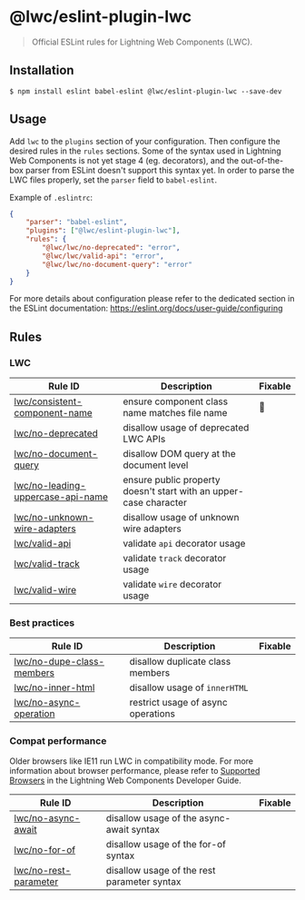 # @lwc/eslint-plugin-lwc

> Official ESLint rules for Lightning Web Components (LWC).

## Installation

```
$ npm install eslint babel-eslint @lwc/eslint-plugin-lwc --save-dev
```

## Usage

Add `lwc` to the `plugins` section of your configuration. Then configure the desired rules in the `rules` sections. Some of the syntax used in Lightning Web Components is not yet stage 4 (eg. decorators), and the out-of-the-box parser from ESLint doesn't support this syntax yet. In order to parse the LWC files properly, set the `parser` field to `babel-eslint`.

Example of `.eslintrc`:

```json
{
    "parser": "babel-eslint",
    "plugins": ["@lwc/eslint-plugin-lwc"],
    "rules": {
        "@lwc/lwc/no-deprecated": "error",
        "@lwc/lwc/valid-api": "error",
        "@lwc/lwc/no-document-query": "error"
    }
}
```

For more details about configuration please refer to the dedicated section in the ESLint documentation: https://eslint.org/docs/user-guide/configuring

## Rules

### LWC

| Rule ID                                                                            | Description                                                       | Fixable |
| ---------------------------------------------------------------------------------- | ----------------------------------------------------------------- | ------- |
| [lwc/consistent-component-name](./docs/rules/consistent-component-name.md)         | ensure component class name matches file name                     | 🔧      |
| [lwc/no-deprecated](./docs/rules/no-deprecated.md)                                 | disallow usage of deprecated LWC APIs                             |         |
| [lwc/no-document-query](./docs/rules/no-document-query.md)                         | disallow DOM query at the document level                          |         |
| [lwc/no-leading-uppercase-api-name](./docs/rules/no-leading-uppercase-api-name.md) | ensure public property doesn't start with an upper-case character |         |
| [lwc/no-unknown-wire-adapters](./docs/rules/no-unknown-wire-adapters.md)           | disallow usage of unknown wire adapters                           |         |
| [lwc/valid-api](./docs/rules/valid-api.md)                                         | validate `api` decorator usage                                    |         |
| [lwc/valid-track](./docs/rules/valid-track.md)                                     | validate `track` decorator usage                                  |         |
| [lwc/valid-wire](./docs/rules/valid-wire.md)                                       | validate `wire` decorator usage                                   |         |

### Best practices

| Rule ID                                                            | Description                        | Fixable |
| ------------------------------------------------------------------ | ---------------------------------- | ------- |
| [lwc/no-dupe-class-members](./docs/rules/no-dupe-class-members.md) | disallow duplicate class members   |         |
| [lwc/no-inner-html](./docs/rules/no-inner-html.md)                 | disallow usage of `innerHTML`      |         |
| [lwc/no-async-operation](./docs/rules/no-async-operation.md)       | restrict usage of async operations |         |

### Compat performance

Older browsers like IE11 run LWC in compatibility mode. For more information about browser performance, please refer to [Supported Browsers](http://developer.salesforce.com/docs/component-library/documentation/lwc/lwc.get_started_supported_browsers) in the Lightning Web Components Developer Guide.

| Rule ID                                                    | Description                                 | Fixable |
| ---------------------------------------------------------- | ------------------------------------------- | ------- |
| [lwc/no-async-await](./docs/rules/no-async-await.md)       | disallow usage of the async-await syntax    |         |
| [lwc/no-for-of](./docs/rules/no-for-of.md)                 | disallow usage of the for-of syntax         |         |
| [lwc/no-rest-parameter](./docs/rules/no-rest-parameter.md) | disallow usage of the rest parameter syntax |         |
